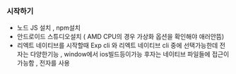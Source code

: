 ###  시작하기
  - 노드 JS 설치 , npm설치
  - 안드로이드 스튜디오설치 ( AMD CPU의 경우 가상화 옵션을 확인해야 애러안뜸)
  - 리엑트 네이티브를 시작할때 Exp cli 와 리엑트 네이티브 cli 중에 선택가능한데 전자는 다양한기능 , window에서 ios빌드등이가능 후자는 네이티브 파일들에 접근이가능함 , 전자를 사용
  
